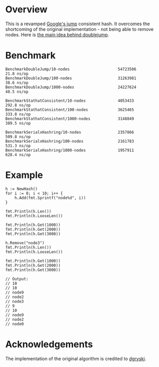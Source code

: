# Overview
This is a revamped [Google's jump](https://arxiv.org/pdf/1406.2294.pdf) consistent hash. It overcomes the shortcoming of the original implementation - not being able to remove nodes. Here is [the main idea behind doublejump](https://docs.google.com/presentation/d/e/2PACX-1vTHyFGUJ5CBYxZTzToc_VKxP_Za85AeZqQMNGLXFLP1tX0f9IF_z3ys9-pyKf-Jj3iWpm7dUDDaoFyb/pub?start=false&loop=false&delayms=3000).

# Benchmark
```
BenchmarkDoubleJump/10-nodes                     54723506           21.8 ns/op
BenchmarkDoubleJump/100-nodes                    31263981           38.6 ns/op
BenchmarkDoubleJump/1000-nodes                   24227624           48.5 ns/op

BenchmarkStathatConsistent/10-nodes              4053433           292.8 ns/op
BenchmarkStathatConsistent/100-nodes             3625465           333.8 ns/op
BenchmarkStathatConsistent/1000-nodes            3148849           389.5 ns/op

BenchmarkSerialxHashring/10-nodes                2357866           509.8 ns/op
BenchmarkSerialxHashring/100-nodes               2161783           531.3 ns/op
BenchmarkSerialxHashring/1000-nodes              1957911           628.4 ns/op
```

# Example
```
h := NewHash()
for i := 0; i < 10; i++ {
    h.Add(fmt.Sprintf("node%d", i))
}

fmt.Println(h.Len())
fmt.Println(h.LooseLen())

fmt.Println(h.Get(1000))
fmt.Println(h.Get(2000))
fmt.Println(h.Get(3000))

h.Remove("node3")
fmt.Println(h.Len())
fmt.Println(h.LooseLen())

fmt.Println(h.Get(1000))
fmt.Println(h.Get(2000))
fmt.Println(h.Get(3000))

// Output:
// 10
// 10
// node9
// node2
// node3
// 9
// 10
// node9
// node2
// node0
```

# Acknowledgements
The implementation of the original algorithm is credited to [dgryski](https://github.com/dgryski/go-jump).
